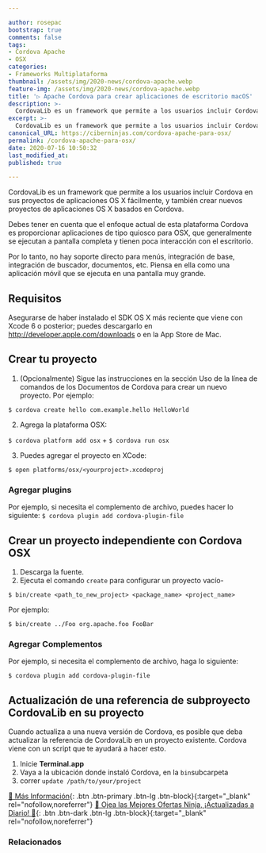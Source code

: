 ```yaml
---

author: rosepac
bootstrap: true
comments: false
tags:
- Cordova Apache
- OSX
categories:
- Frameworks Multiplataforma
thumbnail: /assets/img/2020-news/cordova-apache.webp
feature-img: /assets/img/2020-news/cordova-apache.webp
title: '▷ Apache Cordova para crear aplicaciones de escritorio macOS'
description: >-
  CordovaLib es un framework que permite a los usuarios incluir Cordova en sus proyectos de aplicaciones OS X fácilmente, y también crear nuevos proyectos de aplicaciones OS X basados ​​en Cordova.
excerpt: >-
  CordovaLib es un framework que permite a los usuarios incluir Cordova en sus proyectos de aplicaciones OS X fácilmente, y también crear nuevos proyectos de aplicaciones OS X basados ​​en Cordova.
canonical_URL: https://ciberninjas.com/cordova-apache-para-osx/
permalink: /cordova-apache-para-osx/
date: 2020-07-16 10:50:32
last_modified_at: 
published: true

---
```


CordovaLib es un framework que permite a los usuarios incluir Cordova en sus proyectos de aplicaciones OS X fácilmente, y también crear nuevos proyectos de aplicaciones OS X basados ​​en Cordova.

Debes tener en cuenta que el enfoque actual de esta plataforma Cordova es proporcionar aplicaciones de tipo quiosco para OSX, que generalmente se ejecutan a pantalla completa y tienen poca interacción con el escritorio.

Por lo tanto, no hay soporte directo para menús, integración de base, integración de buscador, documentos, etc. Piensa en ella como una aplicación móvil que se ejecuta en una pantalla muy grande.

## **Requisitos**

Asegurarse de haber instalado el SDK OS X más reciente que viene con Xcode 6 o posterior; puedes descargarlo en http://developer.apple.com/downloads o en la App Store de Mac.

## **Crear tu proyecto**

1. (Opcionalmente) Sigue las instrucciones en la sección Uso de la línea de comandos de los Documentos de Cordova para crear un nuevo proyecto. Por ejemplo:

`$ cordova create hello com.example.hello HelloWorld`

2. Agrega la plataforma OSX:

`$ cordova platform add osx` + `$ cordova run osx`

3. Puedes agregar el proyecto en XCode:

`$ open platforms/osx/<yourproject>.xcodeproj`

### **Agregar plugins**

Por ejemplo, si necesita el complemento de archivo, puedes hacer lo siguiente: `$ cordova plugin add cordova-plugin-file`

## **Crear un proyecto independiente con Cordova OSX**

1. Descarga la fuente.
2. Ejecuta el comando `create` para configurar un proyecto vacío-

`$ bin/create <path_to_new_project> <package_name> <project_name>`

Por ejemplo:

`$ bin/create ../Foo org.apache.foo FooBar`

### **Agregar Complementos**

Por ejemplo, si necesita el complemento de archivo, haga lo siguiente:

`$ cordova plugin add cordova-plugin-file`

## **Actualización de una referencia de subproyecto CordovaLib en su proyecto**

Cuando actualiza a una nueva versión de Cordova, es posible que deba actualizar la referencia de CordovaLib en un proyecto existente. Cordova viene con un script que te ayudará a hacer esto.

1. Inicie **Terminal.app**
2. Vaya a la ubicación donde instaló Cordova, en la `bin`subcarpeta
3. correr `update /path/to/your/project`

[🔨 Más Información](https://www.npmjs.com/package/cordova-osx){: .btn .btn-primary .btn-lg .btn-block}{:target="_blank" rel="nofollow,noreferrer"}
[🎁 Ojea las Mejores Ofertas Ninja, ¡Actualizadas a Diario! 🛒](https://www.amazon.es/shop/cibercursos){: .btn .btn-dark .btn-lg .btn-block}{:target="_blank" rel="nofollow,noreferrer"}

### **Relacionados** <!-- omit in toc --> <!-- omit in toc -->